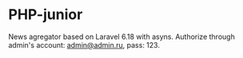 # PHP-junior
News agregator based on Laravel 6.18 with asyns.
Authorize through admin's account: admin@admin.ru, pass: 123.
